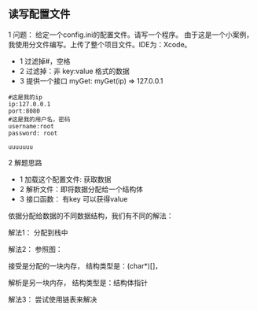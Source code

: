 ##  读写配置文件

1 问题： 给定一个config.ini的配置文件。请写一个程序。 由于这是一个小案例，我使用分文件编写。上传了整个项目文件。IDE为：Xcode。

- 1 过滤掉#，空格
- 2 过滤掉：非 key:value 格式的数据
- 3 提供一个接口 myGet:  myGet(ip)  => 127.0.0.1

```
#这是我的ip
ip:127.0.0.1
port:8080
#这是我的用户名，密码
username:root
password: root

uuuuuuu
```

2 解题思路

- 1 加载这个配置文件: 获取数据
- 2 解析文件：即将数据分配给一个结构体
- 3 接口函数： 有key 可以获得value

依据分配给数据的不同数据结构，我们有不同的解法：

解法1： 分配到栈中

解法2： 参照图：

接受是分配的一块内存， 结构类型是：(char*)[]，

解析是另一块内存， 结构类型是：结构体指针

解法3： 尝试使用链表来解决
